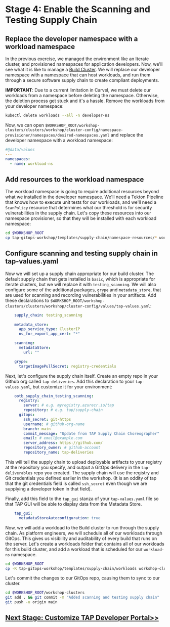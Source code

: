 # Stage 4: Enable the Scanning and Testing Supply Chain

## Replace the developer namespace with a workload namespace

In the previous exercise, we managed the environment like an Iterate cluster, and provisioned namespaces for application developers. Now, we'll see what it is like to manage a [Build Cluster](https://docs.vmware.com/en/VMware-Tanzu-Application-Platform/1.5/tap-reference-architecture/GUID-reference-designs-tap-architecture-planning.html#build-cluster-requirements-1). We will replace our developer namespace with a namespace that can host workloads, and run them through a secure software supply chain to create compliant deployments.

**IMPORTANT**: Due to a current limitation in Carvel, we must delete our workloads from a namespace before deleting the namespace. Otherwise, the deletion process get stuck and it's a hassle. Remove the workloads from your developer namespace:
```bash
kubectl delete workloads --all -n developer-ns
```

Now, we can open `$WORKSHOP_ROOT/workshop-clusters/clusters/workshop/cluster-config/namespace-provisioner/namespaces/desired-namespaces.yaml` and replace the developer namespace with a workload namespace:

```yaml
#@data/values
---
namespaces:
  - name: workload-ns
```

## Add resources to the workload namespace

The workload namespace is going to require additional resources beyond what we installed in the developer namespace. We'll need a Tekton Pipeline that knows how to execute unit tests for our workloads, and we'll need a `ScanPolicy` resource that determines what our threshold is for security vulnerabilities in the supply chain. Let's copy these resources into our namespace provisioner, so that they will be installed with each workload namespace:

```bash
cd $WORKSHOP_ROOT
cp tap-gitops-workshop/templates/supply-chain/namespace-resources/* workshop-clusters/clusters/workshop/cluster-config/namespace-provisioner/namespace-resources
```

## Configure scanning and testing supply chain in tap-values.yaml

Now we will set up a supply chain appropriate for our build cluster. The default supply chain that gets installed is `basic`, which is appropriate for iterate clusters, but we will replace it with `testing_scanning`. We will also configure some of the additional packages, `grype` and `metadata_store`, that are used for scanning and recording vulnerabilities in your artifacts. Add these declarations to `$WORKSHOP_ROOT/workshop-clusters/clusters/workshop/cluster-config/values/tap-values.yaml`:
```yaml
    supply_chain: testing_scanning
    
    metadata_store:
      app_service_type: ClusterIP
      ns_for_export_app_cert: "*"

    scanning:
      metadataStore:
        url: ""

    grype:
      targetImagePullSecret: registry-credentials
```

Next, let's configure the supply chain itself. Create an empty repo in your Github org called `tap-deliveries`. Add this declaration to your `tap-values.yaml`, but customize it for your environment:
```yaml
    ootb_supply_chain_testing_scanning:
      registry:
        server: # e.g. myregistry.azurecr.io/tap
        repository: # e.g. tap/supply-chain
      gitops:
        ssh_secret: git-https
        username: # github-org-name
        branch: main
        commit_message: "Update from TAP Supply Chain Choreographer"
        email: # email@example.com
        server_address: https://github.com/
        repository_owner: # github-account
        repository_name: tap-deliveries
```

This will tell the supply chain to upload deployable artifacts to your registry at the repository you specify, and output a GitOps delivery in the `tap-deliverables` repo you created. The supply chain will use the registry and Git credentials you defined earlier in the workshop. (It is an oddity of tap that the git credentials field is called `ssh_secret` even though we are supplying a developer token in that field).

Finally, add this field to the `tap_gui` stanza of your `tap-values.yaml` file so that TAP GUI will be able to display data from the Metadata Store.

```yaml
    tap_gui:
      metadataStoreAutoconfiguration: true
```

Now, we will add a workload to the Build cluster to run through the supply chain. As platform engineers, we will schedule all of our workloads through GitOps. This gives us visibility and auditability of every build that runs on the server. Let's create a workloads folder that contains all of our workloads for this build cluster, and add a workload that is scheduled for our `workload-ns` namespace.

```bash
cd $WORKSHOP_ROOT
cp -R tap-gitops-workshop/templates/supply-chain/workloads workshop-clusters/clusters/workshop/cluster-config/config
```

Let's commit the changes to our GitOps repo, causing them to sync to our cluster.

```bash
cd $WORKSHOP_ROOT/workshop-clusters
git add . && git commit -m "Added scanning and testing supply chain"
git push -u origin main
```

## [Next Stage: Customize TAP Developer Portal>>](Stage-5-Customize-TDP.md)
